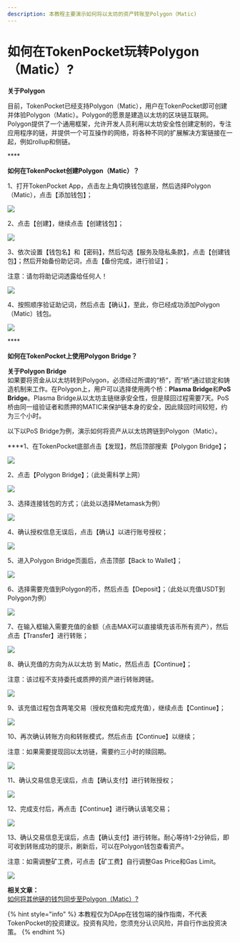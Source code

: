```yaml
---
description: 本教程主要演示如何将以太坊的资产转账至Polygon（Matic)
---
```


# 如何在TokenPocket玩转Polygon（Matic）?

**关于Polygon**

目前，TokenPocket已经支持Polygon（Matic），用户在TokenPocket即可创建并体验Polygon（Matic）。Polygon的愿景是建造以太坊的区块链互联网。Polygon提供了一个通用框架，允许开发人员利用以太坊安全性创建定制的，专注应用程序的链，并提供一个可互操作的网络，将各种不同的扩展解决方案链接在一起，例如rollup和侧链。

\*\*\*\*

**如何在TokenPocket创建Polygon（Matic）？**

1、打开TokenPocket App，点击左上角切换钱包底层，然后选择Polygon （Matic），点击【添加钱包】；

![](.gitbook/assets/matic1.png)

2、点击【创建】，继续点击【创建钱包】；

![](.gitbook/assets/matic2.png)

3、依次设置【钱包名】和【密码】，然后勾选【服务及隐私条款】，点击【创建钱包】；然后开始备份助记词，点击【备份完成，进行验证】；

注意：请勿将助记词透露给任何人！

![](.gitbook/assets/matic3.png)

4、按照顺序验证助记词，然后点击【确认】，至此，你已经成功添加Polygon（Matic）钱包。

![](.gitbook/assets/matic4.png)

\*\*\*\*

**如何在TokenPocket上使用Polygon Bridge？**

**关于Polygon Bridge**  
如果要将资金从以太坊转到Polygon，必须经过所谓的“桥“，而“桥“通过锁定和铸造机制来工作。在Polygon上，用户可以选择使用两个桥：**Plasma Bridge**和**PoS Bridge**。Plasma Bridge从以太坊主链继承安全性，但是赎回过程需要7天。PoS桥由同一组验证者和质押的MATIC来保护链本身的安全，因此赎回时间较短，约为三个小时。

以下以PoS Bridge为例，演示如何将资产从以太坊跨链到Polygon（Matic）。

  
****1、在TokenPocket底部点击【发现】，然后顶部搜索【Polygon Bridge】**；**

![](.gitbook/assets/bridge1.jpg)

2、点击【Polygon Bridge】；（此处需科学上网）

![](.gitbook/assets/bridge2.jpg)

3、选择连接钱包的方式；（此处以选择Metamask为例）

![](.gitbook/assets/br1.jpg)

4、确认授权信息无误后，点击【确认】以进行账号授权；

![](.gitbook/assets/br2.jpg)

5、进入Polygon Bridge页面后，点击顶部【Back to Wallet】；

![](.gitbook/assets/b6.jpg)

6、选择需要充值到Polygon的币，然后点击【Deposit】；（此处以充值USDT到Polygon为例）

![](.gitbook/assets/deposit.jpg)

7、在输入框输入需要充值的金额（点击MAX可以直接填充该币所有资产），然后点击【Transfer】进行转账；

![](.gitbook/assets/br4.jpg)

8、确认充值的方向为从以太坊 到 Matic，然后点击【Continue】；

注意：该过程不支持委托或质押的资产进行转账跨链。

![](.gitbook/assets/br5.jpg)

9、该充值过程包含两笔交易（授权充值和完成充值），继续点击【Continue】；

![](.gitbook/assets/br6.jpg)

10、再次确认转账方向和转账模式，然后点击【Continue】以继续；

注意：如果需要提现回以太坊链，需要约三小时的赎回期。

![](.gitbook/assets/br7.jpg)



11、确认交易信息无误后，点击【确认支付】进行转账授权；

![](.gitbook/assets/br8.jpg)

12、完成支付后，再点击【Continue】进行确认该笔交易；

![](.gitbook/assets/br10.jpg)

13、确认交易信息无误后，点击【确认支付】进行转账。耐心等待1-2分钟后，即可收到转账成功的提示，刷新后，可以在Polygon钱包查看资产。

注意：如需调整矿工费，可点击【矿工费】自行调整Gas Price和Gas Limit。

![](.gitbook/assets/br11.jpg)



**相关文章：**  
[如何将其他链的钱包同步至Polygon（Matic）?](https://tphelp.gitbook.io/cn/wallet-management/wallet-sync)



{% hint style="info" %}
本教程仅为DApp在钱包端的操作指南，不代表TokenPocket的投资建议。投资有风险，您须充分认识风险，并自行作出投资决策。
{% endhint %}

